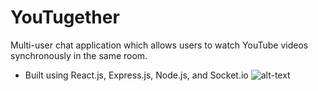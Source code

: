 ﻿# YouTugether

Multi-user chat application which allows users to watch YouTube videos synchronously in the same room.
- Built using React.js, Express.js, Node.js, and Socket.io
![alt-text](https://raw.githubusercontent.com/bencostas/YouTugether/main/YouTugether%20Demo.gif)
